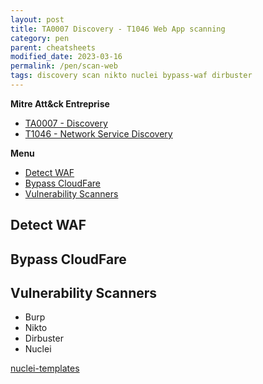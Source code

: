 ```yaml
---
layout: post
title: TA0007 Discovery - T1046 Web App scanning
category: pen
parent: cheatsheets
modified_date: 2023-03-16
permalink: /pen/scan-web
tags: discovery scan nikto nuclei bypass-waf dirbuster
---
```


**Mitre Att&ck Entreprise**

* [TA0007 - Discovery](https://attack.mitre.org/tactics/TA0007/)
* [T1046  - Network Service Discovery](https://attack.mitre.org/techniques/T1046/)

**Menu**
<!-- vscode-markdown-toc -->
* [Detect WAF](#DetectWAF)
* [Bypass CloudFare](#BypassCloudFare)
* [Vulnerability Scanners](#VulnerabilityScanners)

<!-- vscode-markdown-toc-config
	numbering=false
	autoSave=true
	/vscode-markdown-toc-config -->
<!-- /vscode-markdown-toc -->

## <a name='DetectWAF'></a>Detect WAF

## <a name='BypassCloudFare'></a>Bypass CloudFare 
## <a name='VulnerabilityScanners'></a>Vulnerability Scanners

- Burp 
- Nikto
- Dirbuster
- Nuclei

[nuclei-templates](https://github.com/projectdiscovery/nuclei-templates)